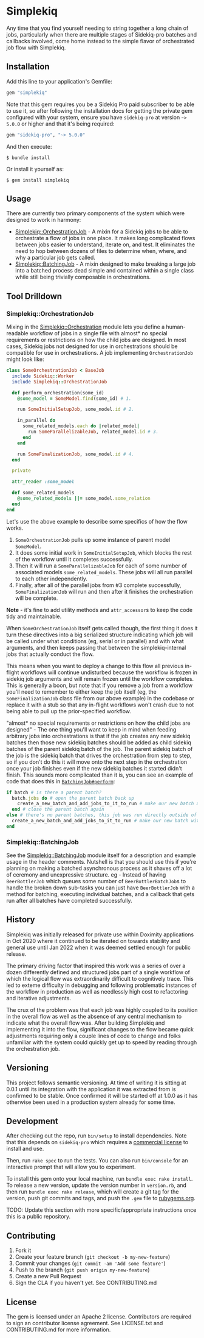 # Simplekiq

Any time that you find yourself needing to string together a long chain of jobs, particularly when there are multiple stages of Sidekiq-pro batches and callbacks involved, come home instead to the simple flavor of orchestrated job flow with Simplekiq.

## Installation

Add this line to your application's Gemfile:

```ruby
gem "simplekiq"
```

Note that this gem requires you be a Sidekiq Pro paid subscriber to be able to use it, so after following the installation docs for getting the private gem configured with your system, ensure you have `sidekiq-pro` at version `~> 5.0.0` or higher and that it's being required:

```ruby
gem "sidekiq-pro", "~> 5.0.0"
```

And then execute:

    $ bundle install

Or install it yourself as:

    $ gem install simplekiq

## Usage

There are currently two primary components of the system which were designed to work in harmony:

* [Simplekiq::OrchestrationJob](./lib/simplekiq/orchestration_job.rb) - A mixin for a Sidekiq jobs to be able to orchestrate a flow of jobs in one place. It makes long complicated flows between jobs easier to understand, iterate on, and test. It eliminates the need to hop between dozens of files to determine when, where, and why a particular job gets called.
* [Simplekiq::BatchingJob](./lib/simplekiq/batching_job.rb) - A mixin designed to make breaking a large job into a batched process dead simple and contained within a single class while still being trivially composable in orchestrations.

## Tool Drilldown

### Simplekiq::OrchestrationJob

Mixing in the [Simplekiq::Orchestration](./lib/simplekiq/orchestration_job.rb) module lets you define a human-readable workflow of jobs in a single file with almost* no special requirements or restrictions on how the child jobs are designed. In most cases, Sidekiq jobs not designed for use in orchestrations should be compatible for use in orchestrations. A job implementing `OrchestrationJob` might look like:

```ruby
class SomeOrchestrationJob < BaseJob
  include Sidekiq::Worker
  include Simplekiq::OrchestrationJob

  def perform_orchestration(some_id)
    @some_model = SomeModel.find(some_id) # 1.

    run SomeInitialSetupJob, some_model.id # 2.

    in_parallel do
      some_related_models.each do |related_model|
        run SomeParallelizableJob, related_model.id # 3.
      end
    end

    run SomeFinalizationJob, some_model.id # 4.
  end

  private

  attr_reader :some_model

  def some_related_models
    @some_related_models ||= some_model.some_relation
  end
end
```

Let's use the above example to describe some specifics of how the flow works.

1. `SomeOrchestrationJob` pulls up some instance of parent model `SomeModel`.
2. It does some initial work in `SomeInitialSetupJob`, which blocks the rest of the workflow until it completes successfully.
3. Then it will run a `SomeParallelizableJob` for each of some number of associated models `some_related_models`. These jobs will all run parallel to each other independently.
4. Finally, after all of the parallel jobs from #3 complete successfully, `SomeFinalizationJob` will run and then after it finishes the orchestration will be complete.

**Note** - it's fine to add utility methods and `attr_accessor`s to keep the code tidy and maintainable.

When `SomeOrchestrationJob` itself gets called though, the first thing it does it turn these directives into a big serialized structure indicating which job will be called under what conditions (eg, serial or in parallel) and with what arguments, and then keeps passing that between the simplekiq-internal jobs that actually conduct the flow.

This means when you want to deploy a change to this flow all previous in-flight workflows will continue undisturbed because the workflow is frozen in sidekiq job arguments and will remain frozen until the workflow completes. This is generally a boon, but note that if you remove a job from a workflow you'll need to remember to either keep the job itself (eg, the `SomeFinalizationJob` class file from our above example) in the codebase or replace it with a stub so that any in-flight workflows won't crash due to not being able to pull up the prior-specified workflow.

"almost* no special requirements or restrictions on how the child jobs are designed" - The one thing you'll want to keep in mind when feeding arbitrary jobs into orchestrations is that if the job creates any new sidekiq batches then those new sidekiq batches should be added as child sidekiq batches of the parent sidekiq batch of the job. The parent sidekiq batch of the job is the sidekiq batch that drives the orchestration from step to step, so if you don't do this it will move onto the next step in the orchestration once your job finishes even if the new sidekiq batches it started didn't finish. This sounds more complicated than it is, you can see an example of code that does this in [`BatchingJob#perform`](./lib/simplekiq/batching_job.rb):

```ruby
if batch # is there a parent batch?
  batch.jobs do # open the parent batch back up
    create_a_new_batch_and_add_jobs_to_it_to_run # make our new batch as a child batch of the parent batch
  end # close the parent batch again
else # there's no parent batches, this job was run directly outside of an orchestration
  create_a_new_batch_and_add_jobs_to_it_to_run # make our new batch without a parent batch
end
```

### Simplekiq::BatchingJob

See the [Simplekiq::BatchingJob](./lib/simplekiq/batching_job.rb) module itself for a description and example usage in the header comments. Nutshell is that you should use this if you're planning on making a batched asynchronous process as it shaves off a lot of ceremony and unexpressive structure. eg - Instead of having `BeerBottlerJob` which queues some number of `BeerBottlerBatchJob`s to handle the broken down sub-tasks you can just have `BeerBottlerJob` with a method for batching, executing individual batches, and a callback that gets run after all batches have completed successfully.

## History

Simplekiq was initially released for private use within Doximity applications in Oct 2020 where it continued to be iterated on towards stability and general use until Jan 2022 when it was deemed settled enough for public release.

The primary driving factor that inspired this work was a series of over a dozen differently defined and structured jobs part of a single workflow of which the logical flow was extraordinarily difficult to cognitively trace. This led to exteme difficulty in debugging and following problematic instances of the workflow in production as well as needlessly high cost to refactoring and iterative adjustments.

The crux of the problem was that each job was highly coupled to its position in the overall flow as well as the absence of any central mechanism to indicate what the overall flow was. After building Simplekiq and implementing it into the flow, significant changes to the flow became quick adjustments requiring only a couple lines of code to change and folks unfamiliar with the system could quickly get up to speed by reading through the orchestration job.

## Versioning

This project follows semantic versioning. At time of writing it is sitting at 0.0.1 until its integration with the application it was extracted from is confirmed to be stable. Once confirmed it will be started off at 1.0.0 as it has otherwise been used in a production system already for some time.

## Development

After checking out the repo, run `bin/setup` to install dependencies. Note that this depends on `sidekiq-pro` which requires a [commercial license](https://sidekiq.org/products/pro.html) to install and use.

Then, run `rake spec` to run the tests. You can also run `bin/console` for an interactive prompt that will allow you to experiment.

To install this gem onto your local machine, run `bundle exec rake install`. To release a new version, update the version number in `version.rb`, and then run `bundle exec rake release`, which will create a git tag for the version, push git commits and tags, and push the `.gem` file to [rubygems.org](https://rubygems.org).

TODO: Update this section with more specific/appropriate instructions once this is a public repository.

## Contributing

1. Fork it
2. Create your feature branch (`git checkout -b my-new-feature`)
3. Commit your changes (`git commit -am 'Add some feature'`)
4. Push to the branch (`git push origin my-new-feature`)
5. Create a new Pull Request
6. Sign the CLA if you haven't yet. See CONTRIBUTING.md

## License

The gem is licensed under an Apache 2 license. Contributors are required to sign an contributor license agreement. See LICENSE.txt and CONTRIBUTING.md for more information.

